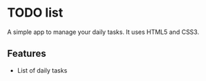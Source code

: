 # TODO list
A simple app to manage your daily tasks.
It uses HTML5 and CSS3.
## Features
* List of daily tasks
